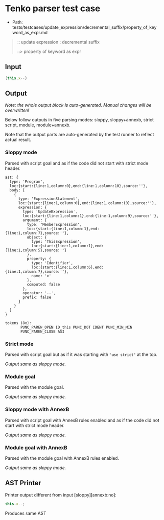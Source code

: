 # Tenko parser test case

- Path: tests/testcases/update_expression/decremental_suffix/property_of_keyword_as_expr.md

> :: update expression : decremental suffix
>
> ::> property of keyword as expr

## Input

`````js
(this.x--)
`````

## Output

_Note: the whole output block is auto-generated. Manual changes will be overwritten!_

Below follow outputs in five parsing modes: sloppy, sloppy+annexb, strict script, module, module+annexb.

Note that the output parts are auto-generated by the test runner to reflect actual result.

### Sloppy mode

Parsed with script goal and as if the code did not start with strict mode header.

`````
ast: {
  type: 'Program',
  loc:{start:{line:1,column:0},end:{line:1,column:10},source:''},
  body: [
    {
      type: 'ExpressionStatement',
      loc:{start:{line:1,column:0},end:{line:1,column:10},source:''},
      expression: {
        type: 'UpdateExpression',
        loc:{start:{line:1,column:1},end:{line:1,column:9},source:''},
        argument: {
          type: 'MemberExpression',
          loc:{start:{line:1,column:1},end:{line:1,column:7},source:''},
          object: {
            type: 'ThisExpression',
            loc:{start:{line:1,column:1},end:{line:1,column:5},source:''}
          },
          property: {
            type: 'Identifier',
            loc:{start:{line:1,column:6},end:{line:1,column:7},source:''},
            name: 'x'
          },
          computed: false
        },
        operator: '--',
        prefix: false
      }
    }
  ]
}

tokens (8x):
       PUNC_PAREN_OPEN ID_this PUNC_DOT IDENT PUNC_MIN_MIN
       PUNC_PAREN_CLOSE ASI
`````

### Strict mode

Parsed with script goal but as if it was starting with `"use strict"` at the top.

_Output same as sloppy mode._

### Module goal

Parsed with the module goal.

_Output same as sloppy mode._

### Sloppy mode with AnnexB

Parsed with script goal with AnnexB rules enabled and as if the code did not start with strict mode header.

_Output same as sloppy mode._

### Module goal with AnnexB

Parsed with the module goal with AnnexB rules enabled.

_Output same as sloppy mode._

## AST Printer

Printer output different from input [sloppy][annexb:no]:

````js
this.x--;
````

Produces same AST
